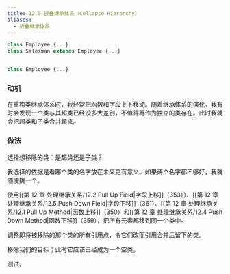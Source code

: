 ```yaml
---
title: 12.9 折叠继承体系（Collapse Hierarchy）
aliases:
  - 折叠继承体系
---
```


```js
class Employee {...}
class Salesman extends Employee {...}


class Employee {...}
```

### 动机

在重构类继承体系时，我经常把函数和字段上下移动。随着继承体系的演化，我有时会发现一个类与其超类已经没多大差别，不值得再作为独立的类存在。此时我就会把超类和子类合并起来。

### 做法

选择想移除的类：是超类还是子类？

我选择的依据是看哪个类的名字放在未来更有意义。如果两个名字都不够好，我就随便挑一个。

使用[[第 12 章 处理继承关系/12.2 Pull Up Field|字段上移]]（353））、[[第 12 章 处理继承关系/12.5 Push Down Field|字段下移]]（361）、[[第 12 章 处理继承关系/12.1 Pull Up Method|函数上移]]（350）和[[第 12 章 处理继承关系/12.4 Push Down Method|函数下移]]（359），把所有元素都移到同一个类中。

调整即将被移除的那个类的所有引用点，令它们改而引用合并后留下的类。

移除我们的目标；此时它应该已经成为一个空类。

测试。